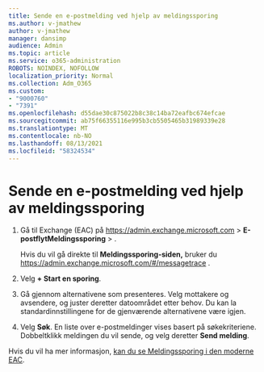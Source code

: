 ```yaml
---
title: Sende en e-postmelding ved hjelp av meldingssporing
ms.author: v-jmathew
author: v-jmathew
manager: dansimp
audience: Admin
ms.topic: article
ms.service: o365-administration
ROBOTS: NOINDEX, NOFOLLOW
localization_priority: Normal
ms.collection: Adm_O365
ms.custom:
- "9000760"
- "7391"
ms.openlocfilehash: d55dae30c875022b8c38c14ba72eafbc674efcae
ms.sourcegitcommit: ab75f66355116e995b3cb5505465b31989339e28
ms.translationtype: MT
ms.contentlocale: nb-NO
ms.lasthandoff: 08/13/2021
ms.locfileid: "58324534"
---
```

# <a name="submit-an-email-message-using-message-trace"></a>Sende en e-postmelding ved hjelp av meldingssporing

1. Gå til Exchange (EAC) på <https://admin.exchange.microsoft.com> \> **E-postflytMeldingssporing** \> .

   Hvis du vil gå direkte til **Meldingssporing-siden,** bruker du <https://admin.exchange.microsoft.com/#/messagetrace> .

2. Velg **+ Start en sporing**.
3. Gå gjennom alternativene som presenteres. Velg mottakere og avsendere, og juster deretter datoområdet etter behov. Du kan la standardinnstillingene for de gjenværende alternativene være igjen.
4. Velg **Søk**. En liste over e-postmeldinger vises basert på søkekriteriene. Dobbeltklikk meldingen du vil sende, og velg deretter **Send melding**.

Hvis du vil ha mer informasjon, [kan du se Meldingssporing i den moderne EAC](https://docs.microsoft.com/exchange/monitoring/trace-an-email-message/message-trace-modern-eac).
